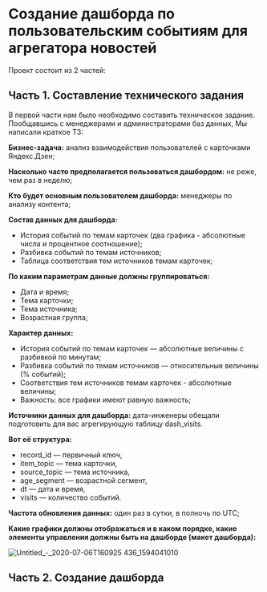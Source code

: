 #  Создание дашборда по пользовательским событиям для агрегатора новостей

Проект состоит из 2 частей:

## Часть 1. Составление технического задания

В первой части нам было необходимо составить техническое задание. Пообщавшись с менеджерами и администраторами баз данных, Мы написали краткое ТЗ:

**Бизнес-задача:** анализ взаимодействия пользователей с карточками Яндекс.Дзен;

**Насколько часто предполагается пользоваться дашбордом:** не реже, чем раз в неделю;

**Кто будет основным пользователем дашборда:** менеджеры по анализу контента;

**Состав данных для дашборда:**

* История событий по темам карточек (два графика - абсолютные числа и процентное соотношение);
* Разбивка событий по темам источников;
* Таблица соответствия тем источников темам карточек;

**По каким параметрам данные должны группироваться:**
* Дата и время;
* Тема карточки;
* Тема источника;
* Возрастная группа;

**Характер данных:**
* История событий по темам карточек — абсолютные величины с разбивкой по минутам;
* Разбивка событий по темам источников — относительные величины (% событий);
* Соответствия тем источников темам карточек - абсолютные величины;
* Важность: все графики имеют равную важность;

**Источники данных для дашборда:** дата-инженеры обещали подготовить для вас агрегирующую таблицу dash_visits. 

**Вот её структура:**
* record_id — первичный ключ,
* item_topic — тема карточки,
* source_topic — тема источника,
* age_segment — возрастной сегмент,
* dt — дата и время,
* visits — количество событий.

**Частота обновления данных:** один раз в сутки, в полночь по UTC;

**Какие графики должны отображаться и в каком порядке, какие элементы управления должны быть на дашборде (макет дашборда):**

![Untitled_-_2020-07-06T160925 436_1594041010](https://user-images.githubusercontent.com/120196946/215552360-f64191d5-2f66-418a-8293-18e40efe7b0b.png)

## Часть 2. Создание дашборда

